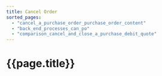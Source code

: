 ```yaml
---
title: Cancel Order
sorted_pages:
  - "cancel_a_purchase_order_purchase_order_content"
  - "back_end_processes_can_po"
  - "comparison_cancel_and_close_a_purchase_debit_quote"
---
```

# {{page.title}}
